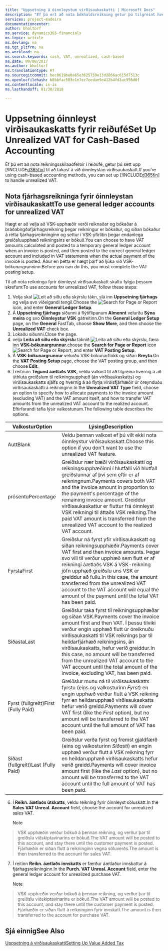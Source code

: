 ```yaml
---
title: "Uppsetning á óinnleystum virðisaukaskatti | Microsoft Docs"
description: "Ef þú ert að nota bókhaldsreikning getur þú tilgreint hvernig á að meðhöndla óinnleyst virðisaukaskatt vegna sölu og kaupa."
services: project-madeira
documentationcenter: 
author: bholtorf
ms.service: dynamics365-financials
ms.topic: article
ms.devlang: na
ms.tgt_pltfrm: na
ms.workload: na
ms.search.keywords: cash, VAT, unrealized, cash-based
ms.date: 09/08/2017
ms.author: bholtorf
ms.translationtype: HT
ms.sourcegitcommit: bec0619be0a65e3625759e13d2866ac615d7513c
ms.openlocfilehash: b8bbfac583e1e7ec7eedae9e412b4fd3ac956d0f
ms.contentlocale: is-is
ms.lasthandoff: 01/30/2018

---
```


# <a name="set-up-unrealized-vat-for-cash-based-accounting"></a><span data-ttu-id="7e70b-103">Uppsetning óinnleyst virðisaukaskatts fyrir reiðufé</span><span class="sxs-lookup"><span data-stu-id="7e70b-103">Set Up Unrealized VAT for Cash-Based Accounting</span></span>
<span data-ttu-id="7e70b-104">Ef þú ert að nota reikningsskilaaðferðir í reiðufé, getur þú sett upp [!INCLUDE[d365fin](includes/d365fin_md.md)] til að takast á við óinnleystan virðisaukaskatt.</span><span class="sxs-lookup"><span data-stu-id="7e70b-104">If you're using cash-based accounting methods, you can set up [!INCLUDE[d365fin](includes/d365fin_md.md)] to handle unrealized VAT.</span></span>

## <a name="to-use-general-ledger-accounts-for-unrealized-vat"></a><span data-ttu-id="7e70b-105">Nota fjárhagsreikninga fyrir óinnleystan virðisaukaskatt</span><span class="sxs-lookup"><span data-stu-id="7e70b-105">To use general ledger accounts for unrealized VAT</span></span>
<span data-ttu-id="7e70b-106">Hægt er að velja að VSK-upphæðir verði reiknaðar og bókaðar á bráðabirgðafjárhagsreikning þegar reikningur er bókaður, og síðan bókaður á rétta fjárhagsreikninginn og settur í VSK-yfirlitin þegar endanlega greiðsluupphæð reikningsins er bókuð.</span><span class="sxs-lookup"><span data-stu-id="7e70b-106">You can choose to have VAT amounts calculated and posted to a temporary general ledger account when an invoice is posted, and then posted to the correct general ledger account and included in VAT statements when the actual payment of the invoice is posted.</span></span> <span data-ttu-id="7e70b-107">Áður en þetta er hægt þarf að ljúka við VSK-bókunargrunninn.</span><span class="sxs-lookup"><span data-stu-id="7e70b-107">Before you can do this, you must complete the VAT posting setup.</span></span>

<span data-ttu-id="7e70b-108">Til að nota reikninga fyrir óinnleyst virðisaukaskatt skaltu fylgja þessum skrefum:</span><span class="sxs-lookup"><span data-stu-id="7e70b-108">To use accounts for unrealized VAT, follow these steps:</span></span>
1. <span data-ttu-id="7e70b-109">Velja skal ![Leit að síðu eða skýrslu](media/ui-search/search_small.png "Leit að síðu eða skýrslu táknið") tákn, slá inn **Uppsetning fjárhags** og velja svo viðeigandi tengil.</span><span class="sxs-lookup"><span data-stu-id="7e70b-109">Choose the ![Search for Page or Report](media/ui-search/search_small.png "Search for Page or Report icon") icon, and enter **General Ledger Setup**.</span></span>
2. <span data-ttu-id="7e70b-110">Á **Uppsetning fjárhags** síðunni á flýtiflipanum **Almennt** velurðu **Sýna meira** og svo **Óinnleystur VSK** gátreitinn.</span><span class="sxs-lookup"><span data-stu-id="7e70b-110">On the **General Ledger Setup** page, on the **General** FastTab, choose **Show More**, and then choose the **Unrealized VAT** check box.</span></span>
3. <span data-ttu-id="7e70b-111">Lokaðu síðunni.</span><span class="sxs-lookup"><span data-stu-id="7e70b-111">Close the page.</span></span>
4. <span data-ttu-id="7e70b-112">velja **Leita að síðu eða skýrslu** táknið ![Leita að síðu eða skýrslu](media/ui-search/search_small.png "Leita að síðu eða skýrslu táknið"), færa inn **VSK-bókunargrunnur**.</span><span class="sxs-lookup"><span data-stu-id="7e70b-112">choose the **Search for Page or Report** icon ![Search for Page or Report](media/ui-search/search_small.png "Search for Page or Report icon"), and enter **VAT Posting Setup**.</span></span>
5. <span data-ttu-id="7e70b-113">Á **VSK-bókunargrunnur** velurðu VSK-bókunarflokk og síðan **Breyta**.</span><span class="sxs-lookup"><span data-stu-id="7e70b-113">On the **VAT Posting Setup** page, choose the VAT posting group, and then choose **Edit**.</span></span>
6. <span data-ttu-id="7e70b-114">Í reitnum **Tegund áætlaðs VSK**, veldu valkost til að tilgreina hvernig á að úthluta greiðslum til reikningsupphæð (án virðisaukaskatts) og virðisaukaskatts sjálfs og hvernig á að flytja virðisfjárhæðir úr óreynduðu virðisaukaskatti á reikninginn.</span><span class="sxs-lookup"><span data-stu-id="7e70b-114">In the **Unrealized VAT Type** field, choose an option to specify how to allocate payments to the invoice amount (excluding VAT) and the VAT amount itself, and how to transfer VAT amounts from the unrealized VAT account to the realized account.</span></span> <span data-ttu-id="7e70b-115">Eftirfarandi tafla lýsir valkostunum.</span><span class="sxs-lookup"><span data-stu-id="7e70b-115">The following table describes the options.</span></span>

| <span data-ttu-id="7e70b-116">Valkostur</span><span class="sxs-lookup"><span data-stu-id="7e70b-116">Option</span></span> | <span data-ttu-id="7e70b-117">Lýsing</span><span class="sxs-lookup"><span data-stu-id="7e70b-117">Description</span></span> |
| --- | --- |
| <span data-ttu-id="7e70b-118">Autt</span><span class="sxs-lookup"><span data-stu-id="7e70b-118">Blank</span></span> | <span data-ttu-id="7e70b-119">Veldu þennan valkost ef þú vilt ekki nota óinnleystur virðisaukaskatt.</span><span class="sxs-lookup"><span data-stu-id="7e70b-119">Choose this option if you don't want to use the unrealized VAT feature.</span></span> |
| <span data-ttu-id="7e70b-120">prósentu</span><span class="sxs-lookup"><span data-stu-id="7e70b-120">Percentage</span></span> | <span data-ttu-id="7e70b-121">Greiðslur nær bæði virðisaukaskatti og reikningsupphæðinni í hlutfalli við hlutfall greiðslunnar af því sem eftir er af reikningnum.</span><span class="sxs-lookup"><span data-stu-id="7e70b-121">Payments covers both VAT and the invoice amount in proportion to the payment's percentage of the remaining invoice amount.</span></span> <span data-ttu-id="7e70b-122">Greiddur virðisaukaskattur er fluttur frá óinnleyst VSK reikningi til áttaðs VSK reikning.</span><span class="sxs-lookup"><span data-stu-id="7e70b-122">The paid VAT amount is transferred from the unrealized VAT account to the realized VAT account.</span></span> |
| <span data-ttu-id="7e70b-123">Fyrsta</span><span class="sxs-lookup"><span data-stu-id="7e70b-123">First</span></span> | <span data-ttu-id="7e70b-124">Greiðslur ná fyrst yfir virðisaukaskatt og síðan reikningsupphæðir.</span><span class="sxs-lookup"><span data-stu-id="7e70b-124">Payments cover VAT first and then invoice amounts.</span></span> <span data-ttu-id="7e70b-125">Þegar svo vill til verður upphæð sem flutt er af reikningi áætlaðs VSK á VSK-reikning jöfn upphæð greiðslu uns VSK er greiddur að fullu.</span><span class="sxs-lookup"><span data-stu-id="7e70b-125">In this case, the amount transferred from the unrealized VAT account to the VAT account will equal the amount of the payment until the total VAT has been paid.</span></span> |
| <span data-ttu-id="7e70b-126">Síðasta</span><span class="sxs-lookup"><span data-stu-id="7e70b-126">Last</span></span> | <span data-ttu-id="7e70b-127">Greiðslur taka fyrst til reikningsupphæðar og síðan VSK.</span><span class="sxs-lookup"><span data-stu-id="7e70b-127">Payments cover the invoice amount first and then VAT.</span></span> <span data-ttu-id="7e70b-128">Í þessu tilviki verður engin upphæð flutt úr óreiknuðu virðisaukaskatti til VSK reiknings þar til heildarfjárhæð reikningsins, án virðisaukaskatts, hefur verið greiddur.</span><span class="sxs-lookup"><span data-stu-id="7e70b-128">In this case, no amount will be transferred from the unrealized VAT account to the VAT account until the total amount of the invoice, excluding VAT, has been paid.</span></span> |
| <span data-ttu-id="7e70b-129">Fyrst (fullgreitt)</span><span class="sxs-lookup"><span data-stu-id="7e70b-129">First (Fully Paid)</span></span> | <span data-ttu-id="7e70b-130">Greiðslur munu ná til virðisaukaskatts fyrstu (eins og valkosturinn _Fyrst_) en engin upphæð verður flutt á VSK reikning fyrr en heildarupphæð virðisaukaskatts hefur verið greidd.</span><span class="sxs-lookup"><span data-stu-id="7e70b-130">Payments will cover VAT first (like the _First_ option), but no amount will be transferred to the VAT account until the full amount of VAT has been paid.</span></span> |
| <span data-ttu-id="7e70b-131">Síðast (fullgreitt)</span><span class="sxs-lookup"><span data-stu-id="7e70b-131">Last (Fully Paid)</span></span> | <span data-ttu-id="7e70b-132">Greiðslur verða fyrst og fremst gjaldfærð (eins og valkosturinn _Síðasti_) en engin upphæð verður flutt á VSK reikning fyrr en heildarupphæð virðisaukaskatts hefur verið greidd.</span><span class="sxs-lookup"><span data-stu-id="7e70b-132">Payments will cover invoice amount first (like the _Last_ option), but no amount will be transferred to the VAT account until the full amount of VAT has been paid.</span></span> |

6. <span data-ttu-id="7e70b-133">Í **Reikn. áætlaðs útskatts**, veldu reikning fyrir óinnleyst söluskatt.</span><span class="sxs-lookup"><span data-stu-id="7e70b-133">In the **Sales VAT Unreal. Account** field, choose the account for unrealized sales VAT.</span></span>

    > [!NOTE]  
>   <span data-ttu-id="7e70b-134">VSK upphæðin verður bókuð á þennan reikning, og verður þar til greiðslu viðskiptavinarins er bókuð.</span><span class="sxs-lookup"><span data-stu-id="7e70b-134">The VAT amount will be posted to this account, and stay there until the customer payment is posted.</span></span> <span data-ttu-id="7e70b-135">Fjárhæðin er síðan flutt á reikninginn vegna söluverðs.</span><span class="sxs-lookup"><span data-stu-id="7e70b-135">The amount is then transferred to the account for sales VAT.</span></span>
7. <span data-ttu-id="7e70b-136">Í reitinn **Reikn. áætlaðs innskatts** er færður áætlaður innskattur á fjárhagsreikninginn.</span><span class="sxs-lookup"><span data-stu-id="7e70b-136">In the **Purch. VAT Unreal. Account** field, enter the general ledger account for unrealized purchase VAT.</span></span>

    > [!NOTE]  
>   <span data-ttu-id="7e70b-137">VSK upphæðin verður bókuð á þennan reikning, og verður þar til greiðslu viðskiptavinarins er bókuð.</span><span class="sxs-lookup"><span data-stu-id="7e70b-137">The VAT amount will be posted to this account, and stay there until the customer payment is posted.</span></span> <span data-ttu-id="7e70b-138">Fjárhæðin er síðan flutt á reikninginn fyrir innskatt.</span><span class="sxs-lookup"><span data-stu-id="7e70b-138">The amount is then transferred to the account for purchase VAT.</span></span>

## <a name="see-also"></a><span data-ttu-id="7e70b-139">Sjá einnig</span><span class="sxs-lookup"><span data-stu-id="7e70b-139">See Also</span></span>
[<span data-ttu-id="7e70b-140">Uppsetning á virðisaukaskatti</span><span class="sxs-lookup"><span data-stu-id="7e70b-140">Setting Up Value Added Tax</span></span>](finance-setup-vat.md)

